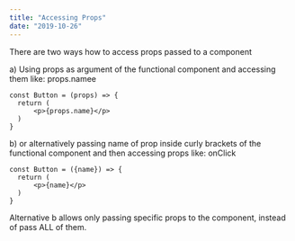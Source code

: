 ```yaml
---
title: "Accessing Props"
date: "2019-10-26"
---
```


There are two ways how to access props passed to a component

a) Using props as argument of the functional component and accessing them like: props.namee

```
const Button = (props) => {
  return (
      <p>{props.name}</p>
  )
}
```

b) or alternatively passing name of prop inside curly brackets of the functional component and then accessing props like: onClick
```
const Button = ({name}) => {
  return (
      <p>{name}</p>
  )
}
```
Alternative b allows only passing specific props to the component, instead of pass ALL of them.




